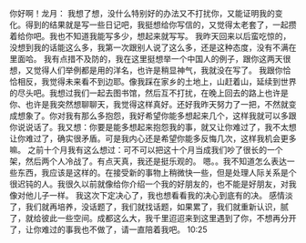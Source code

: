 你好啊！龙月：
   我想了想，没什么特别好的办法又不打扰你，又能证明我的变化。得到的结果就是写一些日记吧，我挺想给你写信的，又觉得太老套了，一起攒着给你吧。我也不知道我能写多少，想起来就写写。
   我昨天回来以后蛮吃惊的，没想到我的话能这么多，我第一次跟别人说了这么多，还是这种态度，没有不满在里面哈。
   我有点措不及防的，我在这里挺想举一个中国人的例子，跟你这两天很想，又觉得人们举例都是用的洋名，也许是稍显神气，我就没在写了。
   我跟你恰恰相反，我觉得未来看不到边耶。像我踩在家乡的土地上，山赶着山，延续到世界的尽头吧。我想过我们一起去图书馆，然后互不打扰，在晚上回去的路上也许是你、也许是我突然想聊聊天，我觉得这样真好。还好我昨天努力了一把，不然就变成想象了。你对我有那么多抱怨，我好希望你能多想起来几个，这样我就可以多跟你说说话了。我又想：你要是能多想起来抱怨我的事，就又让你难过了，我不太想让你难过了，确实很矛盾。可是我内心还是希望你能多反悔几次，这样我机会更多嘛。
   之前十个月我有这么想过：可不可以把这十个月当成我们吵了很长的一个架，然后两个人冷战了。有点天真，我还是挺乐观的。
   嗯。。我不知道怎么表达一些东西，我应该是这样的。在接受新的事物上稍微快一些，但是处理人际关系是个很迟钝的人。我很久以前就像给你介绍一个我的好朋友的，也不能是好朋友，对我像对他儿子一样。
   我这次下定决心了，我也想看看我的决心到底有的决。
   感情淡了，我们就再培养，没话题了，我们就找话题，如果累了，我们就重新认识，腻了，就给彼此一些空间。成都这么大，我千里迢迢来到这里遇到了你，不想再分开了，让你难过的事我也不做了，请一直陪着我吧。
   10:25